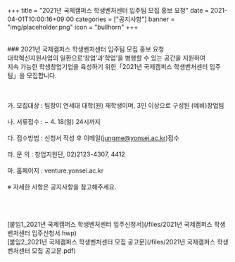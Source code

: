 +++
title = "2021년 국제캠퍼스 학생벤처센터 입주팀 모집 홍보 요청"
date = 2021-04-01T10:00:16+09:00
categories = ["공지사항"]
banner = "img/placeholder.png"
icon = "bullhorn"
+++
<!--more-->

<br>
### 2021년 국제캠퍼스 학생벤처센터 입주팀 모집 홍보 요청

<br>
대학혁신지원사업의 일환으로‘창업’과‘학업’을 병행할 수 있는 공간을 지원하여 <br>지속 가능한 학생창업기업을 육성하기 위한「2021년 국제캠퍼스 학생벤처센터 입주팀」을 모집합니다.
<br>
<br>
<br>

가. 모집대상 : 팀장이 연세대 대학(원) 재학생이며, 3인 이상으로 구성된 (예비)창업팀
<br>
<br>
나. 서류접수 : ~ 4. 18(일) 24시까지
<br>
<br>
다. 접수방법 : 신청서 작성 후 이메일(jungme@yonsei.ac.kr)접수
<br> 
<br>
라. 문    의 : 창업지원단, 02)2123-4307, 4412
<br>
<br>
마. 홈페이지 : venture.yonsei.ac.kr
<br>
<br>
※ 자세한 사항은 공지사항을 참고해주세요.

<br>
<br>
<br>
[붙임1_2021년 국제캠퍼스 학생벤처센터 입주신청서](/files/2021년 국제캠퍼스 학생벤처센터 입주신청서.hwp)
<br>
[붙임2_2021년 국제캠퍼스 학생벤처센터 모집 공고문](/files/2021년 국제캠퍼스 학생벤처센터 모집 공고문.pdf)
<br>
<br>
<br>
